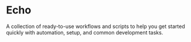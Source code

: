 # Echo
A collection of ready-to-use workflows and scripts to help you get started quickly with automation, setup, and common development tasks.
